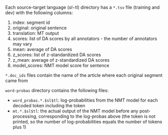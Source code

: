 Each source-target language ($sl-$tl) directory has a `*.tsv` file (training and dev) with the following columns:

1) index: segment id
2) original: original sentence
3) translation: MT output
4) scores: list of DA scores by all annotators - the number of annotators may vary
5) mean: average of DA scores
6) z_scores: list of z-standardized DA scores
7) z_mean: average of z-standardized DA scores
8) model_scores: NMT model score for sentence

`*.doc_ids` files contain the name of the article where each original segment came from

`word-probas` directory contains the following files:
 
* `word_probas.*.$sl$tl`: log-probabilities from the NMT model for each decoded token including the <eos> token
* `mt.*.$sl$tl`: the actual output of the NMT model before any post-processing, corresponding to the log-probas
 above (the <eos> token is not printed, so the number of log-probabilities equals the number of tokens plus 1)

